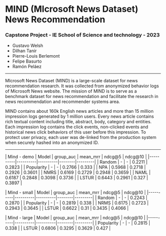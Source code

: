 # **MIND (MIcrosoft News Dataset) News Recommendation**
### Capstone Project - IE School of Science and technology - 2023

- Gustavo Welsh
- Dilhan Tanir
- Pierre-Louis Berlemont
- Felipe Basurto
- Ramón Peláez
-----------------

MIcrosoft News Dataset (MIND) is a large-scale dataset for news recommendation research. It was collected from anonymized behavior logs of Microsoft News website. The mission of MIND is to serve as a benchmark dataset for news recommendation and facilitate the research in news recommendation and recommender systems area.

MIND contains about 160k English news articles and more than 15 million impression logs generated by 1 million users. Every news article contains rich textual content including title, abstract, body, category and entities. Each impression log contains the click events, non-clicked events and historical news click behaviors of this user before this impression. To protect user privacy, each user was de-linked from the production system when securely hashed into an anonymized ID.

----------------

| Mind - demo 
| Model   | group_auc | mean_mrr | ndcg@5 | ndcg@10 |
|----------|----------|----------|--------|---------|
| Random    |   -  |   -  | 0.2211 |  0.2823 |
| Popularity    |   -  |   -  | 0.2766 |  0.333 |
| NPA    |   0.5968   |   0.2718   | 0.2926  |  0.3601 |
| NMRS    |   0.6169  |   0.2729  | 0.2948 |  0.3659 |
| NAML    |   0.6187  |   0.2848  | 0.3098 |  0.3736 |
| LSTUR    |   0.6443  |   0.2961  | 0.327 |  0.3897 |

| Mind - small
| Model   | group_auc | mean_mrr | ndcg@5 | ndcg@10 |
|----------|----------|----------|--------|---------|
| Random    |   -  |   -  | 0.2243 |  0.2870 |
| Popularity    |   -  |   -  | 0.2819 |  0.338 |
| NRMS    |   0.6175  |   0.2723  | 0.2943 |  0.3645 |
| LSTUR    |   0.6622  |   0.31  | 0.3435 |  0.4066 |

| Mind - large
| Model   | group_auc | mean_mrr | ndcg@5 | ndcg@10 |
|----------|----------|----------|--------|---------|
| Popularity    |   -  |   -  | 0.2815 |  0.338 |
| LSTUR    |   0.6806  |   0.3295  | 0.3629 |  0.427 |
